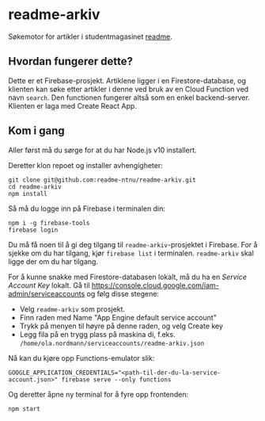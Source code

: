# readme-arkiv

Søkemotor for artikler i studentmagasinet [readme](https://readme.abakus.no).

## Hvordan fungerer dette?

Dette er et Firebase-prosjekt. Artiklene ligger i en Firestore-database, og klienten kan søke etter artikler i denne ved bruk av en Cloud Function ved navn `search`. Den functionen fungerer altså som en enkel backend-server. Klienten er laga med Create React App.

## Kom i gang

Aller først må du sørge for at du har Node.js v10 installert.

Deretter klon repoet og installer avhengigheter:

```
git clone git@github.com:readme-ntnu/readme-arkiv.git
cd readme-arkiv
npm install
```

Så må du logge inn på Firebase i terminalen din:

```
npm i -g firebase-tools
firebase login
```

Du må få noen til å gi deg tilgang til `readme-arkiv`-prosjektet i Firebase. For å sjekke om du har tilgang, kjør `firebase list` i terminalen. `readme-arkiv` skal ligge der om du har tilgang.

For å kunne snakke med Firestore-databasen lokalt, må du ha en _Service Account Key_ lokalt. Gå til https://console.cloud.google.com/iam-admin/serviceaccounts og følg disse stegene:
* Velg `readme-arkiv` som prosjekt.
* Finn raden med Name "App Engine default service account"
* Trykk på menyen til høyre på denne raden, og velg Create key
* Legg fila på en trygg plass på maskina di, f.eks. `/home/ola.nordmann/serviceaccounts/readme-arkiv.json`

Nå kan du kjøre opp Functions-emulator slik:

```
GOOGLE_APPLICATION_CREDENTIALS="<path-til-der-du-la-service-account.json>" firebase serve --only functions
```

Og deretter åpne ny terminal for å fyre opp frontenden:

```
npm start
```
